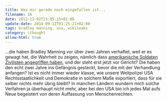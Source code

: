 ```yaml
---
title: Was mir gerade noch eingefallen ist...
filename: 16
date: 2012-12-02T23:05:15+01:00
update-date: 2014-09-12T01:25:21+02:00
tags: bradley manning, usa, wikileaks
category: ithought
allow-html: true
---
```


<p>...die haben Bradley Manning vor über zwei Jahren verhaftet, weil er es gewagt hat, die Wahrheit zu zeigen, nämlich dass <a href="http://de.wikipedia.org/wiki/Luftangriffe_in_Bagdad_vom_12._Juli_2007">amerikanische Soldaten Zivilisten angegriffen haben</a>, und der steht erst jetzt vor Gericht? Die haben den echt zwei Jahre ins Gefängnis gesteckt, bevor die mit der Verhandlung anfangen? Ist es nicht immer wieder klasse, wie unsere Weltpolizei USA Rechtsstaatlichkeit und Demokratie in solchem Maße exportiert, dass für sie selber nichts mehr übrig bleibt? In manchen Ländern wundern mich solche Verfahren ja überhaupt nicht mehr, aber bei den USA bin ich jedes Mal aufs Neue begeistert von deren Auffassung von Menschenrechten.</p>


